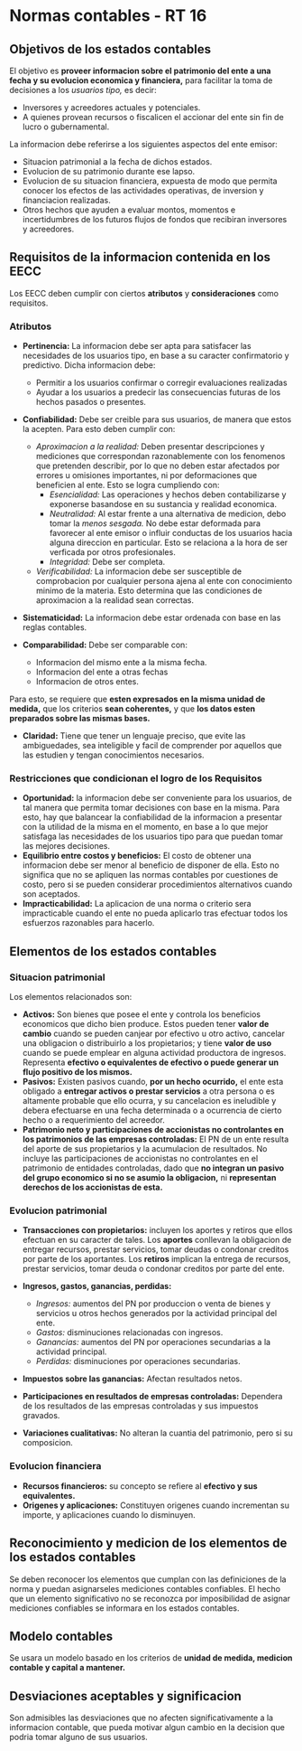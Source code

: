 # Normas contables - RT 16

## Objetivos de los estados contables

El objetivo es **proveer informacion sobre el patrimonio del ente a una fecha y su evolucion economica y financiera,** para facilitar la toma de decisiones a los *usuarios tipo,* es decir:

- Inversores y acreedores actuales y potenciales.
- A quienes provean recursos o fiscalicen el accionar del ente sin fin de lucro o gubernamental.

La informacion debe referirse a los siguientes aspectos del ente emisor:

- Situacion patrimonial a la fecha de dichos estados.
- Evolucion de su patrimonio durante ese lapso.
- Evolucion de su situacion financiera, expuesta de modo que permita conocer los efectos de las actividades operativas, de inversion y financiacion realizadas.
- Otros hechos que ayuden a evaluar montos, momentos e incertidumbres de los futuros flujos de fondos que recibiran inversores y acreedores.

## Requisitos de la informacion contenida en los EECC

Los EECC deben cumplir con ciertos **atributos** y **consideraciones** como requisitos.

### Atributos

- **Pertinencia:** La informacion debe ser apta para satisfacer las necesidades de los usuarios tipo, en base a su caracter confirmatorio y predictivo. Dicha informacion debe:

    - Permitir a los usuarios confirmar o corregir evaluaciones realizadas
    - Ayudar a los usuarios a predecir las consecuencias futuras de los hechos pasados o presentes.

- **Confiabilidad:** Debe ser creible para sus usuarios, de manera que estos la acepten. Para esto deben cumplir con:

    - *Aproximacion a la realidad:* Deben presentar descripciones y mediciones que correspondan razonablemente con los fenomenos que pretenden describir, por lo que no deben estar afectados por errores u omisiones importantes, ni por deformaciones que beneficien al ente. Esto se logra cumpliendo con:
        - *Esencialidad:* Las operaciones y hechos deben contabilizarse y exponerse basandose en su sustancia y realidad economica.
        - *Neutralidad:* Al estar frente a una alternativa de medicion, debo tomar la *menos sesgada.* No debe estar deformada para favorecer al ente emisor o influir conductas de los usuarios hacia alguna direccion en particular. Esto se relaciona a la hora de ser verficada por otros profesionales.
        - *Integridad:* Debe ser completa.
    - *Verificabilidad:* La informacion debe ser susceptible de comprobacion por cualquier persona ajena al ente con conocimiento minimo de la materia. Esto determina que las condiciones de aproximacion a la realidad sean correctas.

- **Sistematicidad:** La informacion debe estar ordenada con base en las reglas contables.
- **Comparabilidad:** Debe ser comparable con:

    - Informacion del mismo ente a la misma fecha.
    - Informacion del ente a otras fechas
    - Informacion de otros entes.

Para esto, se requiere que **esten expresados en la misma unidad de medida,** que los criterios **sean coherentes,** y que **los datos esten preparados sobre las mismas bases.**

- **Claridad:** Tiene que tener un lenguaje preciso, que evite las ambiguedades, sea inteligible y facil de comprender por aquellos que las estudien y tengan conocimientos necesarios.

### Restricciones que condicionan el logro de los Requisitos

- **Oportunidad:** la informacion debe ser conveniente para los usuarios, de tal manera que permita tomar decisiones con base en la misma. Para esto, hay que balancear la confiabilidad de la informacion a presentar con la utilidad de la misma en el momento, en base a lo que mejor satisfaga las necesidades de los usuarios tipo para que puedan tomar las mejores decisiones.
- **Equilibrio entre costos y beneficios:** El costo de obtener una informacion debe ser menor al beneficio de disponer de ella. Esto no significa que no se apliquen las normas contables por cuestiones de costo, pero si se pueden considerar procedimientos alternativos cuando son aceptados.
- **Impracticabilidad:** La aplicacion de una norma o criterio sera impracticable cuando el ente no pueda aplicarlo tras efectuar todos los esfuerzos razonables para hacerlo.

## Elementos de los estados contables

### Situacion patrimonial

Los elementos relacionados son:

- **Activos:** Son bienes que posee el ente y controla los beneficios economicos que dicho bien produce. Estos pueden tener **valor de cambio** cuando se pueden canjear por efectivo u otro activo, cancelar una obligacion o distribuirlo a los propietarios; y tiene **valor de uso** cuando se puede emplear en alguna actividad productora de ingresos. Representa **efectivo o equivalentes de efectivo o puede generar un flujo positivo de los mismos.**
- **Pasivos:** Existen pasivos cuando, **por un hecho ocurrido,** el ente esta obligado a **entregar activos o prestar servicios** a otra persona o es altamente probable que ello ocurra, y su cancelacion es ineludible y debera efectuarse en una fecha determinada o a ocurrencia de cierto hecho o a requerimiento del acreedor.
- **Patrimonio neto y participaciones de accionistas no controlantes en los patrimonios de las empresas controladas:** El PN de un ente resulta del aporte de sus propietarios y la acumulacion de resultados. No incluye las participaciones de accionistas no controlantes en el patrimonio de entidades controladas, dado que **no integran un pasivo del grupo economico si no se asumio la obligacion,** ni **representan derechos de los accionistas de esta.**

### Evolucion patrimonial

- **Transacciones con propietarios:** incluyen los aportes y retiros que ellos efectuan en su caracter de tales. Los **aportes** conllevan la obligacion de entregar recursos, prestar servicios, tomar deudas o condonar creditos por parte de los aportantes. Los **retiros** implican la entrega de recursos, prestar servicios, tomar deuda o condonar creditos por parte del ente.
- **Ingresos, gastos, ganancias, perdidas:**

    - *Ingresos:* aumentos del PN por produccion o venta de bienes y servicios u otros hechos generados por la actividad principal del ente.
    - *Gastos:* disminuciones relacionadas con ingresos.
    - *Ganancias:* aumentos del PN por operaciones secundarias a la actividad principal.
    - *Perdidas:* disminuciones por operaciones secundarias.

- **Impuestos sobre las ganancias:** Afectan resultados netos.
- **Participaciones en resultados de empresas controladas:** Dependera de los resultados de las empresas controladas y sus impuestos gravados.
- **Variaciones cualitativas:** No alteran la cuantia del patrimonio, pero si su composicion.

### Evolucion financiera

- **Recursos financieros:** su concepto se refiere al **efectivo y sus equivalentes.**
- **Origenes y aplicaciones:** Constituyen origenes cuando incrementan su importe, y aplicaciones cuando lo disminuyen.

## Reconocimiento y medicion de los elementos de los estados contables

Se deben reconocer los elementos que cumplan con las definiciones de la norma y puedan asignarseles mediciones contables confiables. El hecho que un elemento significativo no se reconozca por imposibilidad de asignar mediciones confiables se informara en los estados contables.

## Modelo contables

Se usara un modelo basado en los criterios de **unidad de medida, medicion contable y capital a mantener.**

## Desviaciones aceptables y significacion

Son admisibles las desviaciones que no afecten significativamente a la informacion contable, que pueda motivar algun cambio en la decision que podria tomar alguno de sus usuarios.
